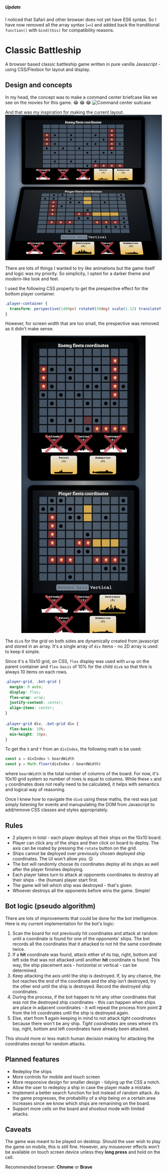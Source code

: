 ##### Update

I noticed that Safari and other browser does not yet have ES6 syntax. So I have now removed all the array syntax (`=>`) and added back the tranditional `function()` with `bind(this)` for compatibility reasons.

# Classic Battleship

A browser based classic battleship game written in pure vanilla Javascript - using CSS/Flexbox for layout and display.

## Design and concepts
In my head, the concept was to make a command center briefcase like we see on the movies for this game. :joy: :joy: :joy:
![Command center suitcase](https://i.imgur.com/004i4KS.png)

And that was my inspiration for making the current layout.
![Desktop view of the board](/res/images/screenshots/desktop-view.png?raw=true "Desktop view")

There are lots of things I wanted to try like animations but the game itself and logic was my priority. So simplicity, I opted for a darker theme and _modern_-like look and feel.

I used the following CSS property to get the prespective effect for the bottom player container.
```css
.player-container {
  transform: perspective(1400px) rotateX(30deg) scale(1.12) translateY(-20px);
}
```

However, for screen width that are too small, the prespective was removed as it didn't make sense.
<p align="center">
  <img src="/res/images/screenshots/mobile-view.png" width="400px" alt="Mobile view">
</p>

The `div`s for the grid on both sides are dynamically created from javascript and stored in an array. It's a single array of `div` items - no 2D array is used to keep it simple.

Since it's a 10x10 grid, on CSS, `flex` display was used with `wrap` on the parent container and `flex-basis` of 10% for the child `div`s so that thre is always 10 items on each rows.

```css
.player-grid, .bot-grid {
  margin: 0 auto;
  display: flex;
  flex-wrap: wrap;
  justify-content: center;
  align-items: center;
}

.player-grid div, .bot-grid div {
  flex-basis: 10%;
  min-height: 30px;
}
```

To get the `X` and `Y` from an `divIndex`, the following math is be used:
```javascript
const x = divIndex % boardWidth
const y = Math.floor(divIndex / boardWidth)
```
where `boardWidth` is the total number of columns of the board. For now, it's 10x10 grid system so number of rows is equal to columns. While these `x` and `y` coordinates does not really need to be calculated, it helps with semantics and logical way of reasoning.

Once I knew how to navigate the `div`s using these maths, the rest was just simply listening for events and manupulating the DOM from Javascript to add/remove CSS classes and styles appropriately.

## Rules
* 2 players in total - each player deploys all their ships on the 10x10 board.
* Player can click any of the ships and then click on board to deploy. The axis can be roated by pressing the `rotate` button on the grid.
* Ships cannot be deployed over previously chosen deployed ship coordinates. The UI won't allow you. :wink: 
* The bot will randomly choose its coordinates deploy all its ships as well after the player finishes deploying.
* Each player takes turn to attack at opponents coordinates to destroy all their ships - the (human) player start first.
* The game will tell which ship was destroyed - that's given.
* Whoever destroys all the opponents before wins the game. Simple!

## Bot logic (pseudo algorithm)
There are lots of improvements that could be done for the bot intelligence. Here is my current implementation for the bot's logic:

1. Scan the board for not previously hit coordinates and attack at random until a coordinate is found for one of the opponents' ships. The bot records all the coordinates that it attacked to not hit the same coordinate twice.
2. If a **hit** coordinate was found, attack either of its top, right, bottom and left side that was not attacked until another **hit** coordinate is found. This way, the ship placement axis - horizontal or vertical - can be determined.
3. Keep attacking the axis until the ship is destroyed. If, by any chance, the bot reaches the end of the coordinate and the ship isn’t destroyed, try the other end until the ship is destroyed. Record the destroyed ship coordinates.
4. During the process, if the bot happen to hit any other coordinates that was not the destroyed ship coordinates - this can happen when ships are place in adjacent coordinates - it will repeat the process from point **2** from the hit coordinates until the ship is destroyed again.
5. Else, start from **1** again keeping in mind to not attack *tight coordinates* because there won't be any ship. *Tight coordinates* are ones where it’s top, right, bottom and left coordinates have already been attacked.

This should more or less match human decision making for attacking the coordinates except for random attacks.

## Planned features
* Redeploy the ships
* More controls for mobile and touch screen
* More responsive design for smaller design - tidying up the CSS a notch.
* Allow the user to redeploy a ship in case the player made a mistake.
* Implement a better search function for bot instead of random attack. As the game progresses, the probability of a ship being on a certain area increases since we know which ships are remanining on the board.
* Support more cells on the board and shootout mode with limited attacks.

## Caveats
The game was meant to be played on desktop. Should the user wish to play the game on mobile, this is still fine. However, any mouseover effects won’t be available on touch screen device unless they **long press** and hold on the cell.

Recommended browser: **Chrome** or **Brave**
